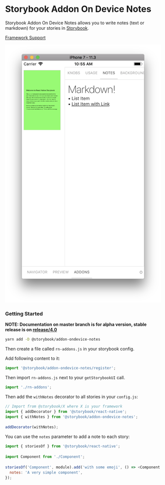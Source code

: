 # Storybook Addon On Device Notes

Storybook Addon On Device Notes allows you to write notes (text or markdown) for your stories in [Storybook](https://storybook.js.org).

[Framework Support](https://github.com/storybooks/storybook/blob/master/ADDONS_SUPPORT.md)

![Storybook Addon Notes Demo](docs/demo.png)

### Getting Started

**NOTE: Documentation on master branch is for alpha version, stable release is on [release/4.0](https://github.com/storybooks/storybook/tree/release/4.0/addons/)**

```sh
yarn add -D @storybook/addon-ondevice-notes
```

Then create a file called `rn-addons.js` in your storybook config.

Add following content to it:

```js
import '@storybook/addon-ondevice-notes/register';
```

Then import `rn-addons.js` next to your `getStorybookUI` call.
```js
import './rn-addons';
```

Then add the `withNotes` decorator to all stories in your `config.js`:

```js
// Import from @storybook/X where X is your framework
import { addDecorator } from '@storybook/react-native';
import { withNotes } from '@storybook/addon-ondevice-notes';

addDecorator(withNotes);
```

You can use the `notes` parameter to add a note to each story:

```js
import { storiesOf } from '@storybook/react-native';

import Component from './Component';

storiesOf('Component', module).add('with some emoji', () => <Component />, {
  notes: 'A very simple component',
});
```
